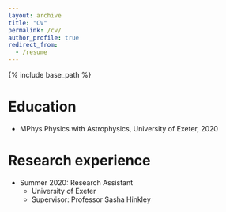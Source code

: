 ```yaml
---
layout: archive
title: "CV"
permalink: /cv/
author_profile: true
redirect_from:
  - /resume
---
```


{% include base_path %}

Education
======
* MPhys Physics with Astrophysics, University of Exeter, 2020

Research experience
======
* Summer 2020: Research Assistant
  * University of Exeter 
  * Supervisor: Professor Sasha Hinkley

<!---  
Skills
======
* Skill 1
* Skill 2
  * Sub-skill 2.1
  * Sub-skill 2.2
  * Sub-skill 2.3
* Skill 3

Publications
======
  <ul>{% for post in site.publications %}
    {% include archive-single-cv.html %}
  {% endfor %}</ul>
  
Talks
======
  <ul>{% for post in site.talks %}
    {% include archive-single-talk-cv.html %}
  {% endfor %}</ul>
  
Teaching
======
  <ul>{% for post in site.teaching %}
    {% include archive-single-cv.html %}
  {% endfor %}</ul>

--->
  
